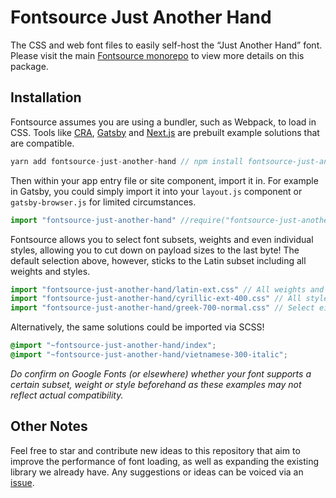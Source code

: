# Fontsource Just Another Hand

The CSS and web font files to easily self-host the “Just Another Hand” font. Please visit the main [Fontsource monorepo](https://github.com/DecliningLotus/fontsource) to view more details on this package.

## Installation

Fontsource assumes you are using a bundler, such as Webpack, to load in CSS. Tools like [CRA](https://create-react-app.dev/), [Gatsby](https://www.gatsbyjs.org/) and [Next.js](https://nextjs.org/) are prebuilt example solutions that are compatible.

```javascript
yarn add fontsource-just-another-hand // npm install fontsource-just-another-hand
```

Then within your app entry file or site component, import it in. For example in Gatsby, you could simply import it into your `layout.js` component or `gatsby-browser.js` for limited circumstances.

```javascript
import "fontsource-just-another-hand" //require("fontsource-just-another-hand")
```

Fontsource allows you to select font subsets, weights and even individual styles, allowing you to cut down on payload sizes to the last byte! The default selection above, however, sticks to the Latin subset including all weights and styles.

```javascript
import "fontsource-just-another-hand/latin-ext.css" // All weights and styles included.
import "fontsource-just-another-hand/cyrillic-ext-400.css" // All styles included.
import "fontsource-just-another-hand/greek-700-normal.css" // Select either normal or italic.
```

Alternatively, the same solutions could be imported via SCSS!

```scss
@import "~fontsource-just-another-hand/index";
@import "~fontsource-just-another-hand/vietnamese-300-italic";
```

_Do confirm on Google Fonts (or elsewhere) whether your font supports a certain subset, weight or style beforehand as these examples may not reflect actual compatibility._

## Other Notes

Feel free to star and contribute new ideas to this repository that aim to improve the performance of font loading, as well as expanding the existing library we already have. Any suggestions or ideas can be voiced via an [issue](https://github.com/DecliningLotus/fontsource/issues).
